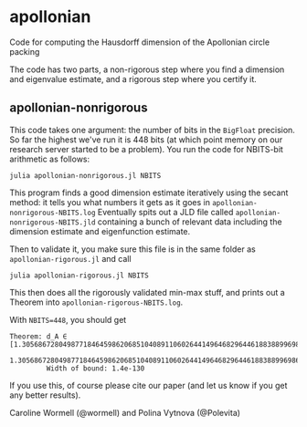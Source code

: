 # apollonian

Code for computing the Hausdorff dimension of the Apollonian circle packing

The code has two parts, a non-rigorous step where you find a dimension and eigenvalue estimate, and a rigorous step where you certify it.
## apollonian-nonrigorous
This code takes one argument: the number of bits in the `BigFloat` precision. So far the highest we've run it is 448 bits (at which point memory on our research server started to be a problem). You run the code for NBITS-bit arithmetic as follows:

``` julia apollonian-nonrigorous.jl NBITS ```

This program finds a good dimension estimate iteratively using the secant method: it tells you what numbers it gets as it goes in `apollonian-nonrigorous-NBITS.log`
Eventually spits out a JLD file called `apollonian-nonrigorous-NBITS.jld` containing a bunch of relevant data including the dimension estimate and eigenfunction estimate.

Then to validate it, you make sure this file is in the same folder as `apollonian-rigorous.jl` and call

``` julia apollonian-rigorous.jl NBITS ```

This then does all the rigorously validated min-max stuff, and prints out a Theorem into `apollonian-rigorous-NBITS.log`.

With `NBITS=448`, you should get

```
Theorem: d_A ∈ [1.30568672804987718464598620685104089110602644149646829644618838899698642050296986454521612315053871328079246688242186910196730564360845303608397826,
                1.305686728049877184645986206851040891106026441496468296446188388996986420502969864545216123150538713280792466882421869101967305643746971829783186659]
         Width of bound: 1.4e-130
```

If you use this, of course please cite our paper (and let us know if you get any better results).

Caroline Wormell (@wormell) and Polina Vytnova (@Polevita)
